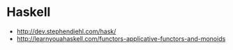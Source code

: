 # Haskell

- <http://dev.stephendiehl.com/hask/>
- <http://learnyouahaskell.com/functors-applicative-functors-and-monoids>
